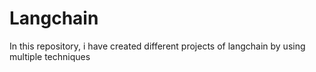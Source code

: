 # Langchain
In this repository, i have created different projects of langchain by using multiple techniques
